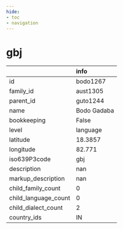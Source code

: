```yaml
---
hide:
- toc
- navigation
---
```

# gbj
|                      | info        |
|:---------------------|:------------|
| id                   | bodo1267    |
| family_id            | aust1305    |
| parent_id            | guto1244    |
| name                 | Bodo Gadaba |
| bookkeeping          | False       |
| level                | language    |
| latitude             | 18.3857     |
| longitude            | 82.771      |
| iso639P3code         | gbj         |
| description          | nan         |
| markup_description   | nan         |
| child_family_count   | 0           |
| child_language_count | 0           |
| child_dialect_count  | 2           |
| country_ids          | IN          |
